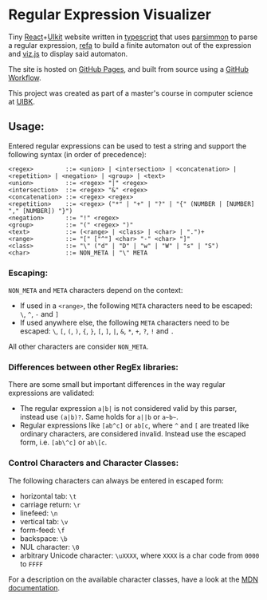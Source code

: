 # Regular Expression Visualizer

Tiny [React](https://reactjs.org/)+[UIkit](https://getuikit.com/) website written in
[typescript](https://www.typescriptlang.org/) that uses
[parsimmon](https://github.com/jneen/parsimmon) to parse a regular expression,
[refa](https://github.com/RunDevelopment/refa) to build a finite automaton out of the expression and
[viz.js](http://viz-js.com/) to display said automaton.

The site is hosted on [GitHub Pages](https://meitinger.github.io/RegexpVisualizer/),
and built from source using a [GitHub Workflow](https://raw.githubusercontent.com/Meitinger/RegexpVisualizer/main/.github/workflows/gh-pages.yml).

This project was created as part of a master's course in computer science at [UIBK](https://informatik.uibk.ac.at/).


## Usage:

Entered regular expressions can be used to test a string and support the
following syntax (in order of precedence):

```bnf
<regex>         ::= <union> | <intersection> | <concatenation> | <repetition> | <negation> | <group> | <text>
<union>         ::= <regex> "|" <regex>
<intersection>  ::= <regex> "&" <regex>
<concatenation> ::= <regex> <regex>
<repetition>    ::= <regex> ("*" | "+" | "?" | "{" (NUMBER | [NUMBER] "," [NUMBER]) "}")
<negation>      ::= "!" <regex>
<group>         ::= "(" <regex> ")"
<text>          ::= (<range> | <class> | <char> | ".")+
<range>         ::= "[" ["^"] <char> "-" <char> "]"
<class>         ::= "\" ("d" | "D" | "w" | "W" | "s" | "S")
<char>          ::= NON_META | "\" META
```

### Escaping:

`NON_META` and `META` characters depend on the context:

- If used in a `<range>`, the following `META` characters need to be escaped:
  `\`, `^`, `-` and `]`
- If used anywhere else, the following `META` characters need to be escaped:
  `\`, `[`, `(`, `)`, `{`, `}`, `[`, `]`, `|`, `&`, `*`, `+`, `?`, `!` and `.`

All other characters are consider `NON_META`.


### Differences between other RegEx libraries:

There are some small but important differences in the way regular expressions
are validated:

- The regular expression `a|b|` is not considered valid by this parser,
  instead use `(a|b)?`. Same holds for `a||b` or `a~b~`.
- Regular expressions like `[ab^c]` or `ab[c`, where `^` and `[`
  are treated like ordinary characters, are considered invalid.
  Instead use the escaped form, i.e. `[ab\^c]` or `ab\[c`.


### Control Characters and Character Classes:

The following characters can always be entered in escaped form:

- horizontal tab: `\t`
- carriage return: `\r`
- linefeed: `\n`
- vertical tab: `\v`
- form-feed: `\f`
- backspace: `\b`
- NUL character: `\0`
- arbitrary Unicode character: `\uXXXX`, where `XXXX` is a char code from `0000` to `FFFF`


For a description on the available character classes, have a look at the
[MDN documentation](https://developer.mozilla.org/en-US/docs/Web/JavaScript/Guide/Regular_Expressions/Character_Classes).